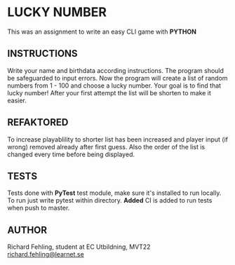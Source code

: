 # LUCKY NUMBER
This was an assignment to write an easy CLI game with **PYTHON**

## INSTRUCTIONS
Write your name and birthdata according instructions. The program should be safeguarded to
input errors.
Now the program will create a list of random numbers  from 1 - 100 and choose a lucky number.
Your goal is to find that lucky number!
After your first attempt the list will be shorten to make it easier.

## REFAKTORED
To increase playablility to shorter list has been increased and player input (if wrong)
removed already after first guess.
Also the order of the list is changed every time before being displayed.

## TESTS
Tests done with **PyTest** test module, make sure it's installed to run locally.
To run just write pytest within directory.
**Added** CI is added to run tests when push to master.

## AUTHOR
Richard Fehling, student at EC Utbildning, MVT22<br/>
richard.fehling@learnet.se
